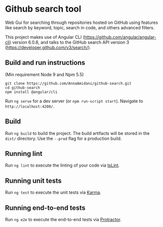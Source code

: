 # Github search tool

Web Gui for searching through repositories hosted on GitHub using features like search by keyword, topic, search in code, and others advanced filters.

This project makes use of Angular CLI (https://github.com/angular/angular-cli) version 6.0.8, and talks to the GitHub search API version 3 (https://developer.github.com/v3/search/).

## Build and run instructions
(Min requirement Node 9 and Npm 5.5)
```
git clone https://github.com/AnnaAmidani/github-search.git
cd github-search
npm install @angular/cli
```

Run `ng serve` for a dev server (or `npm run-script start`).
Navigate to `http://localhost:4200/`. 

## Build

Run `ng build` to build the project. The build artifacts will be stored in the `dist/` directory. Use the `--prod` flag for a production build.

## Running lint

Run `ng lint` to execute the linting of your code via [tsLint](https://palantir.github.io/tslint/).

## Running unit tests

Run `ng test` to execute the unit tests via [Karma](https://karma-runner.github.io).

## Running end-to-end tests

Run `ng e2e` to execute the end-to-end tests via [Protractor](http://www.protractortest.org/).

